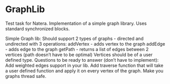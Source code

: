 # GraphLib

Test task for Natera. Implementation of a simple graph library.
Uses standard synchronized blocks.

Simple Graph lib: 
Should support 2 types of graphs - directed and undirected with 3 operations:
 addVertex - adds vertex to the graph
 addEdge - adds edge to the graph
 getPath - returns a list of edges between 2 vertices (path doesn’t have to be optimal)
 Vertices should be of a user defined type.
 Questions to be ready to answer (don’t have to implement):
 Add weighted edges support in your lib.
Add traverse function that will take a user defined function and apply it on every vertex of the graph.
Make you graphs thread safe.
